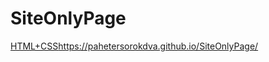 # SiteOnlyPage
[ HTML+CSS](https://pahetersorokdva.github.io/SiteOnlyPage/)https://pahetersorokdva.github.io/SiteOnlyPage/

